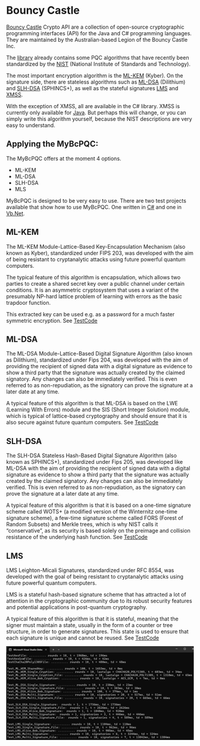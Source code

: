 # Bouncy Castle

[Bouncy Castle](https://www.bouncycastle.org) Crypto API are a collection of open-source cryptographic programming interfaces (API) for the Java and C# programming languages. They are maintained by the Australian-based Legion of the Bouncy Castle Inc.

The [library](https://www.bouncycastle.org) already contains some PQC algorithms that have recently been standardized by the [NIST](https://csrc.nist.gov/projects/post-quantum-cryptography) (National Institute of Standards and Technology).

The most important encryption algorithm is the [ML-KEM](https://csrc.nist.gov/pubs/fips/203/final) (Kyber). On the signature side, there are stateless algorithms such as [ML-DSA](https://csrc.nist.gov/pubs/fips/204/final) (Dilithium) and [SLH-DSA](https://csrc.nist.gov/pubs/fips/205/final) (SPHINCS+), as well as the stateful signatures [LMS](https://datatracker.ietf.org/doc/html/rfc8554) and [XMSS](https://datatracker.ietf.org/doc/html/rfc8391).

With the exception of XMSS, all are available in the C# library. XMSS is currently only available for [Java](https://www.bouncycastle.org/documentation/specification_interoperability/). But perhaps this will change, or you can simply write this algorithm yourself, because the NIST descriptions are very easy to understand.

## Applying the MyBcPQC:
The MyBcPQC offers at the moment 4 options.
 - ML-KEM
 - ML-DSA
 - SLH-DSA
 - MLS

MyBcPQC is designed to be very easy to use. There are two test projects available that show how to use MyBcPQC. One written in [C#](https://github.com/michelenatale/Cryptography/tree/main/PQC/BouncyCastle/MyBcPQC/TestMyBcPQC) and one in [Vb.Net](https://github.com/michelenatale/Cryptography/tree/main/PQC/BouncyCastle/MyBcPQC/TestMyBcPQCVb). 

## ML-KEM 

The ML-KEM Module-Lattice-Based Key-Encapsulation Mechanism (also known as Kyber), standardized under FIPS 203, was developed with the aim of being resistant to cryptanalytic attacks using future powerful quantum computers.

The typical feature of this algorithm is encapsulation, which allows two parties to create a shared secret key over a public channel under certain conditions. It is an asymmetric cryptosystem that uses a variant of the presumably NP-hard lattice problem of learning with errors as the basic trapdoor function.

This extracted key can be used e.g. as a password for a much faster symmetric encryption. See [TestCode](https://github.com/michelenatale/Cryptography/blob/main/PQC/BouncyCastle/MyBcPQC/TestMyBcPQC/TestBcPqcCryption/Test-ML-KEM/Test-ML-KEM.cs)

## ML-DSA

The ML-DSA Module-Lattice-Based Digital Signature Algorithm (also known as Dilithium), standardized under Fips 204, was developed with the aim of providing the recipient of signed data with a digital signature as evidence to show a third party that the signature was actually created by the claimed signatory. Any changes can also be immediately verified. This is even referred to as non-repudiation, as the signatory can prove the signature at a later date at any time.

A typical feature of this algorithm is that ML-DSA is based on the LWE (Learning With Errors) module and the SIS (Short Integer Solution) module, which is typical of lattice-based cryptography and should ensure that it is also secure against future quantum computers. See [TestCode](https://github.com/michelenatale/Cryptography/tree/main/PQC/BouncyCastle/MyBcPQC/TestMyBcPQC/TestBcPqcSignatur/Stateless/Test-ML-DSA)

## SLH-DSA

The SLH-DSA Stateless Hash-Based Digital Signature Algorithm (also known as SPHINCS+), standardized under Fips 205, was developed like ML-DSA with the aim of providing the recipient of signed data with a digital signature as evidence to show a third party that the signature was actually created by the claimed signatory. Any changes can also be immediately verified. This is even referred to as non-repudiation, as the signatory can prove the signature at a later date at any time.

A typical feature of this algorithm is that it is based on a one-time signature scheme called WOTS+ (a modified version of the Winternitz one-time signature scheme), a few-time signature scheme called FORS (Forest of Random Subsets) and Merkle trees, which is why NIST calls it “conservative”, as its security is based solely on the preimage and collision resistance of the underlying hash function. See [TestCode](https://github.com/michelenatale/Cryptography/blob/main/PQC/BouncyCastle/MyBcPQC/TestMyBcPQC/TestBcPqcSignatur/Stateless/Test-SLH-DSA/Test-SLH-DSA.cs)

## LMS

LMS Leighton-Micali Signatures, standardized under RFC 8554, was developed with the goal of being resistant to cryptanalytic attacks using future powerful quantum computers.

LMS is a stateful hash-based signature scheme that has attracted a lot of attention in the cryptographic community due to its robust security features and potential applications in post-quantum cryptography.

A typical feature of this algorithm is that it is stateful, meaning that the signer must maintain a state, usually in the form of a counter or tree structure, in order to generate signatures. This state is used to ensure that each signature is unique and cannot be reused. See [TestCode](https://github.com/michelenatale/Cryptography/blob/main/PQC/BouncyCastle/MyBcPQC/TestMyBcPQC/TestBcPqcSignatur/Stateful/Test-LMS/Test-LMS.cs)

![](https://github.com/michelenatale/Cryptography/blob/main/PQC/BouncyCastle/MyBcPQC/Documentation/test.png)

